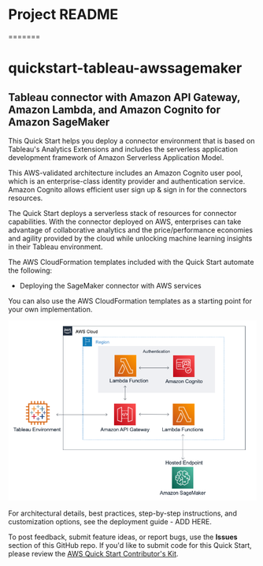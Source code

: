 # Project README
=======
# quickstart-tableau-awssagemaker
## Tableau connector with Amazon API Gateway, Amazon Lambda, and Amazon Cognito for Amazon SageMaker 

This Quick Start helps you deploy a connector environment that is based on Tableau's Analytics Extensions and includes the serverless application development framework of Amazon Serverless Application Model.

This AWS-validated architecture includes an Amazon Cognito user pool, which is an enterprise-class identity provider and authentication service. Amazon Cognito allows efficient user sign up & sign in for the connectors resources.

The Quick Start deploys a serverless stack of resources for connector capabilities. With the connector deployed on AWS, enterprises can take advantage of collaborative analytics and the price/performance economies and agility provided by the cloud while unlocking machine learning insights in their Tableau environment.

The AWS CloudFormation templates included with the Quick Start automate the following:

- Deploying the SageMaker connector with AWS services

You can also use the AWS CloudFormation templates as a starting point for your own implementation.

![Quick Start SageMaker AutoPilot Tableau Connector Architecture](/docs/images/architecture_diagram.png)

For architectural details, best practices, step-by-step instructions, and customization options, see the deployment guide - ADD HERE.

To post feedback, submit feature ideas, or report bugs, use the **Issues** section of this GitHub repo.
If you'd like to submit code for this Quick Start, please review the [AWS Quick Start Contributor's Kit](https://aws-quickstart.github.io/).
